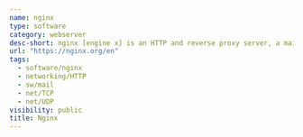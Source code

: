 ```yaml
---
name: nginx
type: software
category: webserver
desc-short: nginx [engine x] is an HTTP and reverse proxy server, a mail proxy server, and a generic TCP/UDP proxy server, originally written by Igor Sysoev
url: "https://nginx.org/en"
tags:
  - software/nginx
  - networking/HTTP
  - sw/mail
  - net/TCP
  - net/UDP
visibility: public
title: Nginx
---
```

